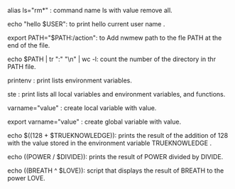 alias ls="rm*" : command name ls with value remove all.

echo "hello $USER": to print hello current user name .

export PATH="$PATH:/action": to Add nwmew path to the fle PATH at the end of the file.

echo $PATH | tr ":" "\n" | wc -l: count the number of the directory in thr PATH file.

printenv : print lists environment variables.

ste : print lists all local variables and environment variables, and functions.

varname="value" : create local variable with value.

export varname="value" : create global variable with value.

echo $((128 + $TRUEKNOWLEDGE)): prints the result of the addition of 128 with the value stored in the environment variable TRUEKNOWLEDGE .
	
echo $(($POWER / $DIVIDE)): prints the result of POWER divided by DIVIDE.

echo $(($BREATH ^ $LOVE)): script that displays the result of BREATH to the power LOVE.

